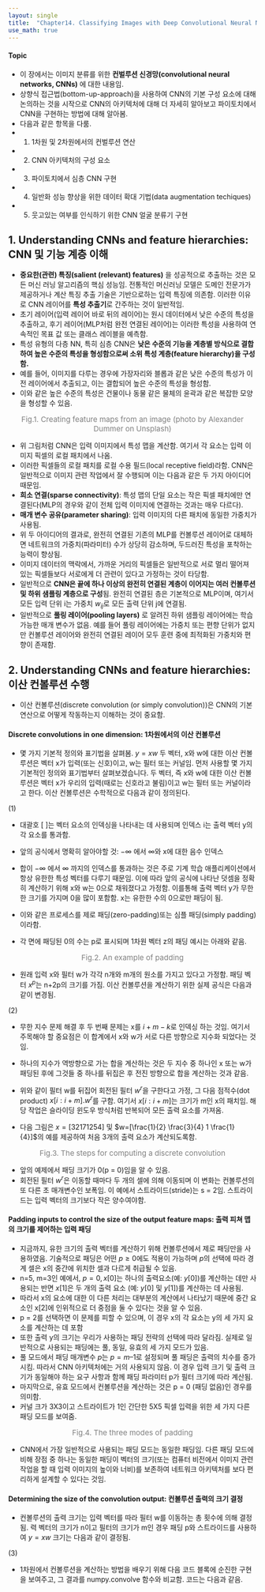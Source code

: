 ```yaml
---
layout: single
title:  "Chapter14. Classifying Images with Deep Convolutional Neural Networkss"
use_math: true
---
```


#### Topic
* 이 장에서는 이미지 분류를 위한 **컨벌루션 신경망(convolutional neural networks, CNNs)** 에 대한 내용임.
* 상향식 접근법(bottom-up-approach)을 사용하여 CNN의 기본 구성 요소에 대해 논의하는 것을 시작으로 CNN의 아키텍처에 대해 더 자세히 알아보고 파이토치에서 CNN을 구현하는 방법에 대해 알아봄. 
* 다음과 같은 항목을 다룸.
* 1) 1차원 및 2차원에서의 컨벌루션 연산
* 2) CNN 아키텍처의 구성 요소
* 3) 파이토치에서 심층 CNN 구현 
* 4) 일반화 성능 향상을 위한 데이터 확대 기법(data augmentation techiques)
* 5) 웃고있는 여부를 인식하기 위한 CNN 얼굴 분류기 구현 

## 1. Understanding CNNs and feature hierarchies: CNN 및 기능 계층 이해

* **중요한(관련) 특징(salient (relevant) features)** 을 성공적으로 추출하는 것은 모든 머신 러닝 알고리즘의 핵심 성능임. 전통적인 머신러닝 모델은 도메인 전문가가 제공하거나 계산 특징 추출 기술은 기반으로하는 입력 특징에 의존함. 이러한 이유로 CNN 레이어를 **특성 추출기**로 간주하는 것이 일반적임.
* 초기 레이어(입력 레이어 바로 뒤의 레이어)는 원시 데이터에서 낮은 수준의 특성을 추출하고, 후기 레이어(MLP처럼 완전 연결된 레이어)는 이러한 특성을 사용하여 연속적인 목표 값 또는 클래스 레이블을 예측함.
* 특성 유형의 다층 NN, 특히 심층 CNN은 **낮은 수준의 기능을 계층별 방식으로 결합하여 높은 수준의 특성을 형성함으로써 소위 특성 계층(feature hierarchy)을 구성함.** 
* 예를 들어, 이미지를 다루는 경우에 가장자리와 블롭과 같은 낮은 수준의 특성가 이전 레이어에서 추출되고, 이는 결합되어 높은 수준의 특성을 형성함. 
* 이와 같은 높은 수준의 특성은 건물이나 동물 같은 물체의 윤곽과 같은 복잡한 모양을 형성할 수 있음.


<figcaption style="text-align:center; font-size:15px; color:#808080">
Fig.1. Creating feature maps from an image (photo by Alexander Dummer on Unsplash)
</figcaption>

* 위 그림처럼 CNN은 입력 이미지에서 특성 맵을 계산함. 여기서 각 요소는 입력 이미지 픽셀의 로컬 패치에서 나옴.
* 이러한 픽셀들의 로컬 패치를 로컬 수용 필드(local receptive field)라함. CNN은 일반적으로 이미지 관련 작업에서 잘 수행되며 이는 다음과 같은 두 가지 아이디어 때문임.
* **희소 연결(sparse connectivity)**: 특성 맵의 단일 요소는 작은 픽셀 패치에만 연결된다(MLP의 경우와 같이 전체 입력 이미지에 연결하는 것과는 매우 다르다).
* **매개 변수 공유(parameter sharing)**: 입력 이미지의 다른 패치에 동일한 가중치가 사용됨.
* 위 두 아이디어의 결과로, 완전히 연결된 기존의 MLP를 컨볼루션 레이어로 대체하면 네트워크의 가중치(파라미터) 수가 상당히 감소하며, 두드러진 특성을 포착하는 능력이 향상됨.
* 이미지 데이터의 맥락에서, 가까운 거리의 픽셀들은 일반적으로 서로 멀리 떨어져 있는 픽셀들보다 서로에게 더 관련이 있다고 가정하는 것이 타당함.
* 일반적으로 **CNN은 끝에 하나 이상의 완전히 연결된 계층이 이어지는 여러 컨볼루션 및 하위 샘플링 계층으로 구성**됨. 완전히 연결된 층은 기본적으로 MLP이며, 여기서 모든 입력 단위 i는 가중치 $w_{ij}$로 모든 출력 단위 j에 연결됨.
* 일반적으로 **풀링 레이어(pooling layers)** 로 알려진 하위 샘플링 레이어에는 학습 가능한 매개 변수가 없음. 예를 들어 풀링 레이어에는 가중치 또는 편향 단위가 없지만 컨볼루션 레이어와 완전히 연결된 레이어 모두 훈련 중에 최적화된 가중치와 편향이 존재함.

## 2. Understanding CNNs and feature hierarchies: 이산 컨볼루션 수행

* 이산 컨볼루션(discrete convolution (or simply convolution))은 CNN의 기본 연산으로 어떻게 작동하는지 이해하는 것이 중요함. 

#### Discrete convolutions in one dimension: 1차원에서의 이산 컨볼루션

* 몇 가지 기본적 정의와 표기법을 살펴봄. $y=xw$ 두 벡터, x와 w에 대한 이산 컨볼루션은 벡터 x가 입력(또는 신호)이고, w는 필터 또는 커널임.
먼저 사용할 몇 가지 기본적인 정의와 표기법부터 살펴보겠습니다. 두 벡터, 즉 x와 w에 대한 이산 컨볼루션은 벡터 x가 우리의 입력(때로는 신호라고 불림)이고 w는 필터 또는 커널이라고 한다. 이산 컨볼루션은 수학적으로 다음과 같이 정의된다.

(1)

* 대괄호 [ ]는 벡터 요소의 인덱싱을 나타내는 데 사용되며 인덱스 i는 출력 벡터 y의 각 요소를 통과함.
* 앞의 공식에서 명확히 알아야할 것: $-\infty$ 에서 $\infty$와 x에 대한 음수 인덱스
* 합이 $-\infty$ 에서 $\infty$ 까지의 인덱스를 통과하는 것은 주로 기계 학습 애플리케이션에서 항상 유한한 특성 벡터를 다루기 때문임. 이에 따라 앞의 공식에 나타난 덧셈을 정확히 계산하기 위해 x와 w는 0으로 채워졌다고 가정함. 이를통해 출력 벡터 y가 무한한 크기를 가지며 0을 많이 포함함. x는 유한한 수의 0으로만 패딩이 됨. 

* 이와 같은 프로세스를 제로 패딩(zero-padding)또는 심플 패딩(simply padding)이라함. 
* 각 면에 패딩된 0의 수는 p로 표시되며 1차원 벡터 z의 패딩 예시는 아래와 같음. 

<figcaption style="text-align:center; font-size:15px; color:#808080">
Fig.2. An example of padding
</figcaption>

* 원래 입력 x와 필터 w가 각각 n개와 m개의 원소를 가지고 있다고 가정함. 패딩 벡터 $x^{p}$는 n+2p의 크기를 가짐. 이산 컨볼루션을 계산하기 위한 실제 공식은 다음과 같이 변경됨.  

(2)

* 무한 지수 문제 해결 후 두 번째 문제는 x를 $i+m-k$로 인덱싱 하는 것임. 여기서 주목해야 할 중요점은 이 합계에서 x와 w가 서로 다른 방향으로 지수화 되었다는 것임. 
* 하나의 지수가 역방향으로 가는 합을 계산하는 것은 두 지수 중 하나인 x 또는 w가 패딩된 후에 그것들 중 하나를 뒤집은 후 전진 방향으로 합을 계산하는 것과 같음.
* 위와 같이 필터 w를 뒤집어 회전된 필터 $w^{r}$을 구한다고 가정, 그 다음 점적수(dot product) $x[i:i+m].w^{r}$를 구함. 여기서 $x[i:i+m]$는 크기가 m인 x의 패치임. 해당 작업은 슬라이딩 윈도우 방식처럼 반복되어 모든 출력 요소를 가져옴. 

* 다음 그림은 $x=[3 2 1 7 1 2 5 4]$ 및 $w=[\frac{1}{2} \frac{3}{4} 1 \frac{1}{4}]$의 예를 제공하여 처음 3개의 출력 요소가 계산되도록함. 

<figcaption style="text-align:center; font-size:15px; color:#808080">
Fig.3. The steps for computing a discrete convolution
</figcaption>

* 앞의 예제에서 패딩 크기가 0(p = 0)임을 알 수 있음.
* 회전된 필터 $w^{r}$은 이동할 때마다 두 개의 셀에 의해 이동되며 이 변화는 컨볼루션의 또 다른 초 매개변수인 보폭임. 이 예에서 스트라이드(stride)는 s = 2임. 스트라이드는 입력 벡터의 크기보다 작은 양수여야함.

#### Padding inputs to control the size of the output feature maps: 출력 피쳐 맵의 크기를 제어하는 입력 패딩

* 지금까지, 유한 크기의 출력 벡터를 계산하기 위해 컨볼루션에서 제로 패딩만을 사용하였음. 기술적으로 패딩은 어떤 $p \geq 0$에도 적용이 가능하며 $p$의 선택에 따라 경계 셀은 x의 중간에 위치한 셀과 다르게 취급될 수 있음.
* n=5, m=3인 예에서, $p=0, x[0]$는 하나의 출력요소(예: $y[0]$)를 계산하는 데만 사용되는 반면 $x[1]$은 두 개의 출력 요소 (예: $y[0]$ 및 $y[1]$)를 계산하는 데 사용됨.
* 따라서 x의 요소에 대한 이 다른 처리는 대부분의 계산에서 나타났기 때문에 중간 요소인 x[2]에 인위적으로 더 중점을 둘 수 있다는 것을 알 수 있음.
* p = 2를 선택하면 이 문제를 피할 수 있으며, 이 경우 x의 각 요소는 y의 세 가지 요소를 계산하는 데 포함
* 또한 출력 y의 크기는 우리가 사용하는 패딩 전략의 선택에 따라 달라짐. 실제로 일반적으로 사용되는 패딩에는 풀, 동일, 유효의 세 가지 모드가 있음. 
* 풀 모드에서 패딩 매개변수 $p$는 $p = m – 1$로 설정되며 풀 패딩은 출력의 치수를 증가시킴. 따라서 CNN 아키텍처에는 거의 사용되지 않음. 이 경우 입력 크기 및 출력 크기가 동일해야 하는 요구 사항과 함께 패딩 파라미터 p가 필터 크기에 따라 계산됨.
* 마지막으로, 유효 모드에서 컨볼루션을 계산하는 것은 p = 0 (패딩 없음)인 경우를 의미함.
* 커널 크가 3X3이고 스트라이트가 1인 간단한 5X5 픽셀 입력을 위한 세 가지 다른 패딩 모드를 보여줌.

<figcaption style="text-align:center; font-size:15px; color:#808080">
Fig.4. The three modes of padding
</figcaption>

* CNN에서 가장 일반적으로 사용되는 패딩 모드는 동일한 패딩임. 다른 패딩 모드에 비해 장점 중 하나는 동일한 패딩이 벡터의 크기(또는 컴퓨터 비전에서 이미지 관련 작업을 할 때 입력 이미지의 높이와 너비)를 보존하여 네트워크 아키텍처를 보다 편리하게 설계할 수 있다는 것임.


#### Determining the size of the convolution output: 컨볼루션 출력의 크기 결정

* 컨볼루션의 출력 크기는 입력 벡터를 따라 필터 w를 이동하는 총 횟수에 의해 결정됨. 력 벡터의 크기가 n이고 필터의 크기가 m인 경우 패딩 p와 스트라이드를 사용하여 $y=xw$ 크기는 다음과 같이 결정됨. 

(3)

* 1차원에서 컨볼루션을 계산하는 방법을 배우기 위해 다음 코드 블록에 순진한 구현을 보여주고, 그 결과를 numpy.convolve 함수와 비교함. 코드는 다음과 같음. 














